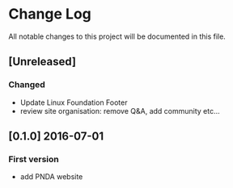 # Change Log
All notable changes to this project will be documented in this file.

## [Unreleased]
### Changed
- Update Linux Foundation Footer
- review site organisation: remove Q&A, add community etc...

## [0.1.0] 2016-07-01
### First version
- add PNDA website
